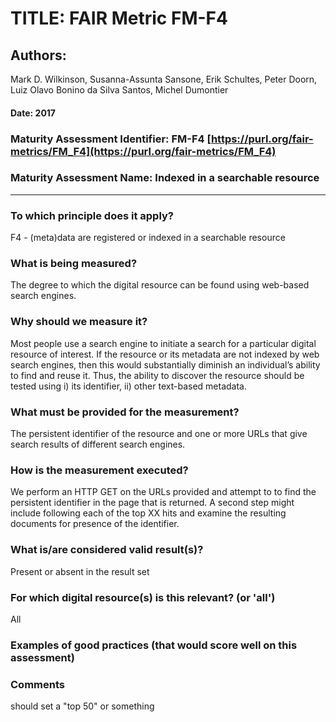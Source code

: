 # TITLE:  FAIR Metric FM-F4

## Authors: 
Mark D. Wilkinson, Susanna-Assunta Sansone, Erik Schultes, Peter Doorn,
Luiz Olavo Bonino da Silva Santos, Michel Dumontier

#### Date: 2017


### Maturity Assessment Identifier: FM-F4 [https://purl.org/fair-metrics/FM_F4](https://purl.org/fair-metrics/FM_F4)

### Maturity Assessment Name:  Indexed in a searchable resource
----

### To which principle does it apply?  
F4 - (meta)data are registered or indexed in a searchable resource

### What is being measured?
The degree to which the digital resource can be found using web-based search engines.


### Why should we measure it?
Most people use a search engine to initiate a search for a particular digital resource of interest. If the resource or its metadata are not indexed by web search engines, then this would substantially diminish an individual’s ability to find and reuse it. Thus, the ability to discover the resource should be tested using i) its identifier, ii) other text-based metadata. 


### What must be provided for the measurement?

The persistent identifier of the resource and one or more URLs that give search results of different search engines.


### How is the measurement executed?
We perform an HTTP GET on the URLs provided and attempt to to find the persistent identifier in the page that is returned. A second step might include following each of the top XX hits and examine the resulting documents for presence of the identifier. 


### What is/are considered valid result(s)?
Present or absent in the result set 


### For which digital resource(s) is this relevant? (or 'all')
All

### Examples of good practices (that would score well on this assessment)


### Comments
 should set a "top 50" or something
